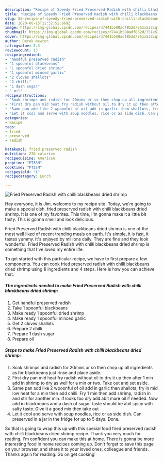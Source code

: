 ```yaml
---
description: "Recipe of Speedy Fried Preserved Radish with chilli blackbeans dried shrimp"
title: "Recipe of Speedy Fried Preserved Radish with chilli blackbeans dried shrimp"
slug: 58-recipe-of-speedy-fried-preserved-radish-with-chilli-blackbeans-dried-shrimp
date: 2020-06-15T12:52:52.669Z
image: https://img-global.cpcdn.com/recipes/d7441b588adf852d/751x532cq70/fried-preserved-radish-with-chilli-blackbeans-dried-shrimp-recipe-main-photo.jpg
thumbnail: https://img-global.cpcdn.com/recipes/d7441b588adf852d/751x532cq70/fried-preserved-radish-with-chilli-blackbeans-dried-shrimp-recipe-main-photo.jpg
cover: https://img-global.cpcdn.com/recipes/d7441b588adf852d/751x532cq70/fried-preserved-radish-with-chilli-blackbeans-dried-shrimp-recipe-main-photo.jpg
author: Derek Newton
ratingvalue: 3.3
reviewcount: 13
recipeingredient:
- "handful preserved radish"
- "1 spoonful blackbeans"
- "1 spoonful dried shrimp"
- "1 spoonful minced garlic"
- "2 cloves shallots"
- "2 chilli"
- "1 dash sugar"
- " oil"
recipeinstructions:
- "Soak shrimps and radish for 20mins or so then chop up all ingredients as for blackbeans just rinse and place aside."
- "First dry pan mid heat fry radish without oil to dry it up then after 1 min add in shrimp to dry as well for a min or two. Take out and set aside."
- "Same pan add like 2 wpoonful of oil add in garlic then shallots, fry in mid low heat for a min then add chilli. Fry 1 min then add shrimp, radish in and stir for another min. if looks too dry add abit more oil if needed. Now add in blackbeans and a dash of sugar. taste should be abit spicy with salty taste. Give it a good mix then take out"
- "Let it cool and serve with soup noodles, rice or as side dish. Can preserved in a jar in the fridge for up to 5 days. Done."
categories:
- Recipe
tags:
- fried
- preserved
- radish

katakunci: fried preserved radish 
nutrition: 270 calories
recipecuisine: American
preptime: "PT38M"
cooktime: "PT32M"
recipeyield: "1"
recipecategory: Lunch

---
```



![Fried Preserved Radish with chilli blackbeans dried shrimp](https://img-global.cpcdn.com/recipes/d7441b588adf852d/751x532cq70/fried-preserved-radish-with-chilli-blackbeans-dried-shrimp-recipe-main-photo.jpg)

Hey everyone, it is Jim, welcome to my recipe site. Today, we're going to make a special dish, fried preserved radish with chilli blackbeans dried shrimp. It is one of my favorites. This time, I'm gonna make it a little bit tasty. This is gonna smell and look delicious.



Fried Preserved Radish with chilli blackbeans dried shrimp is one of the most well liked of recent trending meals on earth. It's simple, it is fast, it tastes yummy. It's enjoyed by millions daily. They are fine and they look wonderful. Fried Preserved Radish with chilli blackbeans dried shrimp is something that I've loved my entire life.


To get started with this particular recipe, we have to first prepare a few components. You can cook fried preserved radish with chilli blackbeans dried shrimp using 8 ingredients and 4 steps. Here is how you can achieve that.

<!--inarticleads1-->

##### The ingredients needed to make Fried Preserved Radish with chilli blackbeans dried shrimp:

1. Get handful preserved radish
1. Take 1 spoonful blackbeans
1. Make ready 1 spoonful dried shrimp
1. Make ready 1 spoonful minced garlic
1. Get 2 cloves shallots
1. Prepare 2 chilli
1. Prepare 1 dash sugar
1. Prepare  oil




<!--inarticleads2-->

##### Steps to make Fried Preserved Radish with chilli blackbeans dried shrimp:

1. Soak shrimps and radish for 20mins or so then chop up all ingredients as for blackbeans just rinse and place aside.
1. First dry pan mid heat fry radish without oil to dry it up then after 1 min add in shrimp to dry as well for a min or two. Take out and set aside.
1. Same pan add like 2 wpoonful of oil add in garlic then shallots, fry in mid low heat for a min then add chilli. Fry 1 min then add shrimp, radish in and stir for another min. if looks too dry add abit more oil if needed. Now add in blackbeans and a dash of sugar. taste should be abit spicy with salty taste. Give it a good mix then take out
1. Let it cool and serve with soup noodles, rice or as side dish. Can preserved in a jar in the fridge for up to 5 days. Done.




So that is going to wrap this up with this special food fried preserved radish with chilli blackbeans dried shrimp recipe. Thank you very much for reading. I'm confident you can make this at home. There is gonna be more interesting food in home recipes coming up. Don't forget to save this page on your browser, and share it to your loved ones, colleague and friends. Thanks again for reading. Go on get cooking!
